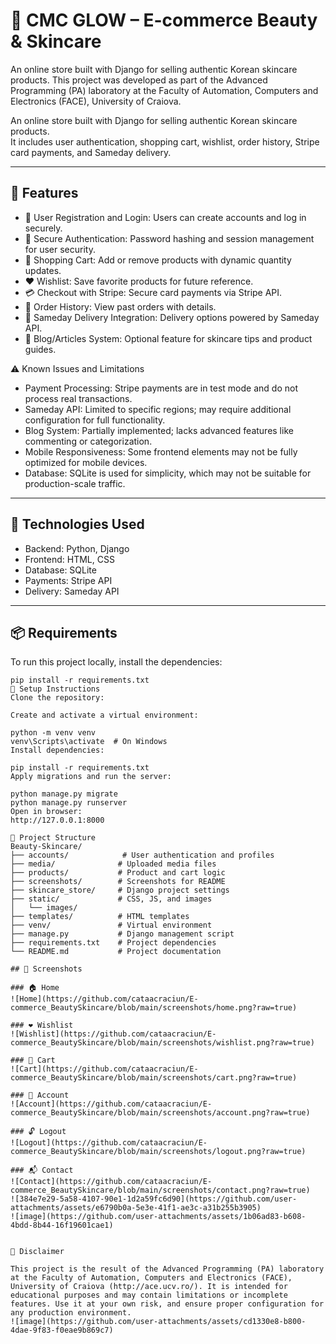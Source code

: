 # 🌸 CMC GLOW – E-commerce Beauty & Skincare

An online store built with Django for selling authentic Korean skincare products. This project was developed as part of the Advanced Programming (PA) laboratory at the Faculty of Automation, Computers and Electronics (FACE), University of Craiova.

An online store built with Django for selling authentic Korean skincare products.  
It includes user authentication, shopping cart, wishlist, order history, Stripe card payments, and Sameday delivery.

---

## 🔑 Features
- 👤 User Registration and Login: Users can create accounts and log in securely.
- 🔐 Secure Authentication: Password hashing and session management for user security.
- 🛒 Shopping Cart: Add or remove products with dynamic quantity updates.
- ❤️ Wishlist: Save favorite products for future reference.
- 💳 Checkout with Stripe: Secure card payments via Stripe API.
- 🧾 Order History: View past orders with details.
- 🚚 Sameday Delivery Integration: Delivery options powered by Sameday API.
- 📝 Blog/Articles System: Optional feature for skincare tips and product guides.

⚠️ Known Issues and Limitations
- Payment Processing: Stripe payments are in test mode and do not process real transactions.
- Sameday API: Limited to specific regions; may require additional configuration for full functionality.
- Blog System: Partially implemented; lacks advanced features like commenting or categorization.
- Mobile Responsiveness: Some frontend elements may not be fully optimized for mobile devices.
- Database: SQLite is used for simplicity, which may not be suitable for production-scale traffic.

---

## 🧪 Technologies Used
- Backend: Python, Django
- Frontend: HTML, CSS
- Database: SQLite 
- Payments: Stripe API
- Delivery: Sameday API

---

## 📦 Requirements

To run this project locally, install the dependencies:

```
pip install -r requirements.txt
🔧 Setup Instructions
Clone the repository:

Create and activate a virtual environment:

python -m venv venv
venv\Scripts\activate  # On Windows
Install dependencies:

pip install -r requirements.txt
Apply migrations and run the server:

python manage.py migrate
python manage.py runserver
Open in browser:
http://127.0.0.1:8000

📁 Project Structure
Beauty-Skincare/
├── accounts/            # User authentication and profiles
├── media/              # Uploaded media files
├── products/           # Product and cart logic
├── screenshots/        # Screenshots for README
├── skincare_store/     # Django project settings
├── static/             # CSS, JS, and images
│   └── images/
├── templates/          # HTML templates
├── venv/               # Virtual environment
├── manage.py           # Django management script
├── requirements.txt    # Project dependencies
└── README.md           # Project documentation

## 📸 Screenshots

### 🏠 Home
![Home](https://github.com/cataacraciun/E-commerce_BeautySkincare/blob/main/screenshots/home.png?raw=true)

### ❤️ Wishlist
![Wishlist](https://github.com/cataacraciun/E-commerce_BeautySkincare/blob/main/screenshots/wishlist.png?raw=true)

### 🛒 Cart
![Cart](https://github.com/cataacraciun/E-commerce_BeautySkincare/blob/main/screenshots/cart.png?raw=true)

### 👤 Account
![Account](https://github.com/cataacraciun/E-commerce_BeautySkincare/blob/main/screenshots/account.png?raw=true)

### 🔓 Logout
![Logout](https://github.com/cataacraciun/E-commerce_BeautySkincare/blob/main/screenshots/logout.png?raw=true)

### 📬 Contact
![Contact](https://github.com/cataacraciun/E-commerce_BeautySkincare/blob/main/screenshots/contact.png?raw=true)
![384e7e29-5a58-4107-90e1-1d2a59fc6d90](https://github.com/user-attachments/assets/e6790b0a-5e3e-41f1-ae3c-a31b255b3905)
![image](https://github.com/user-attachments/assets/1b06ad83-b608-4bdd-8b44-16f19601cae1)


📜 Disclaimer

This project is the result of the Advanced Programming (PA) laboratory at the Faculty of Automation, Computers and Electronics (FACE), University of Craiova (http://ace.ucv.ro/). It is intended for educational purposes and may contain limitations or incomplete features. Use it at your own risk, and ensure proper configuration for any production environment.
![image](https://github.com/user-attachments/assets/cd1330e8-b800-4dae-9f83-f0eae9b869c7)

